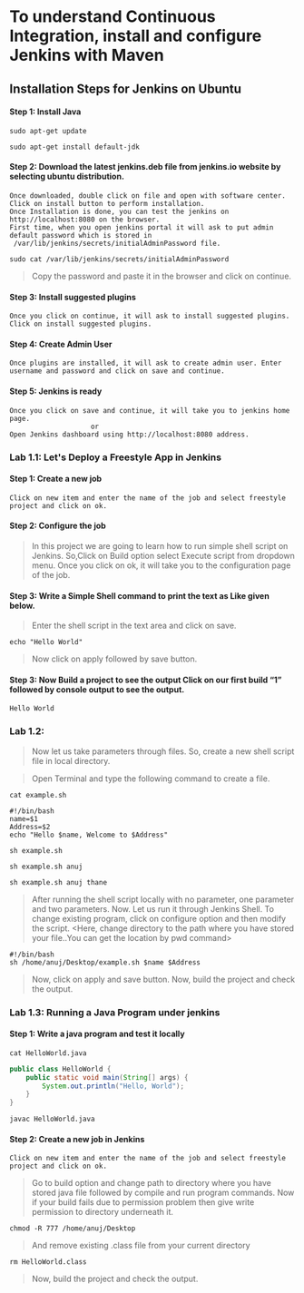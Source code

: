 # To understand Continuous Integration, install and configure Jenkins with Maven

## Installation Steps for Jenkins on Ubuntu 
#### Step 1: Install Java
```
sudo apt-get update
```
```
sudo apt-get install default-jdk
```
#### Step 2: Download the latest jenkins.deb file from jenkins.io website by selecting ubuntu distribution.
```
Once downloaded, double click on file and open with software center. 
Click on install button to perform installation.
Once Installation is done, you can test the jenkins on http://localhost:8080 on the browser.
First time, when you open jenkins portal it will ask to put admin default password which is stored in
 /var/lib/jenkins/secrets/initialAdminPassword file.
```

```
sudo cat /var/lib/jenkins/secrets/initialAdminPassword
```

> Copy the password and paste it in the browser and click on continue.

#### Step 3: Install suggested plugins
```
Once you click on continue, it will ask to install suggested plugins. Click on install suggested plugins.
```
#### Step 4: Create Admin User
```
Once plugins are installed, it will ask to create admin user. Enter username and password and click on save and continue.
```
#### Step 5: Jenkins is ready
```
Once you click on save and continue, it will take you to jenkins home page. 
                    or 
Open Jenkins dashboard using http://localhost:8080 address.
```

### Lab 1.1: Let's Deploy a Freestyle App in Jenkins
#### Step 1: Create a new job
```
Click on new item and enter the name of the job and select freestyle project and click on ok.
```
#### Step 2: Configure the job

>In this project we are going to learn how to run simple shell script on Jenkins. 
>So,Click on Build option select Execute script from dropdown menu.
>Once you click on ok, it will take you to the configuration page of the job.


#### Step 3: Write a Simple Shell command to print the text as Like given below.
>Enter the shell script in the text area and click on save.
    
```
echo "Hello World"
```
>Now click on apply followed by save button.

#### Step 3: Now Build a project to see the output Click on our first build “1” followed by console output to see the output.
```
Hello World
```

### Lab 1.2: 
>Now let us take parameters through files. So, create a new shell script file in local directory.

>Open Terminal and type the following command to create a file.

```
cat example.sh
```

```
#!/bin/bash
name=$1
Address=$2
echo "Hello $name, Welcome to $Address"
```
```
sh example.sh 
```
```
sh example.sh anuj
```
```
sh example.sh anuj thane
```

>After running the shell script locally with no parameter, one parameter and two parameters.
Now. Let us run it through Jenkins Shell. To change existing program, click on configure option
and then modify the script. <Here, change directory to the path where you have stored your
file..You can get the location by pwd command>

```
#!/bin/bash
sh /home/anuj/Desktop/example.sh $name $Address
```
>Now, click on apply and save button. Now, build the project and check the output.

### Lab 1.3: Running a Java Program under jenkins 

#### Step 1: Write a java program and test it locally
```
cat HelloWorld.java
```
```java
public class HelloWorld {
    public static void main(String[] args) {
        System.out.println("Hello, World"); 
    }
}
```
```
javac HelloWorld.java
```
#### Step 2: Create a new job in Jenkins
```
Click on new item and enter the name of the job and select freestyle project and click on ok.
```
>Go to build option and change path to directory where you have stored java file followed by
compile and run program commands.
>Now if your build fails due to permission problem then give write permission to directory
underneath it.
```
chmod -R 777 /home/anuj/Desktop
```
>And remove existing .class file from your current directory
```
rm HelloWorld.class
```

>Now, build the project and check the output.





